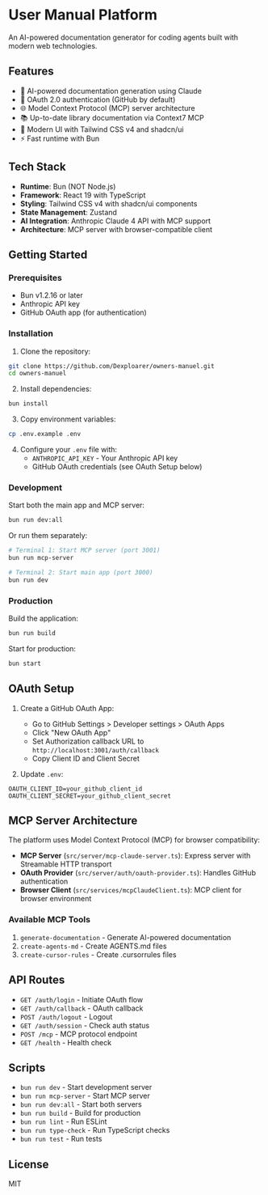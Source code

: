 # User Manual Platform

An AI-powered documentation generator for coding agents built with modern web technologies.

## Features

- 🤖 AI-powered documentation generation using Claude
- 🔐 OAuth 2.0 authentication (GitHub by default)
- 🌐 Model Context Protocol (MCP) server architecture
- 📚 Up-to-date library documentation via Context7 MCP
- 🎨 Modern UI with Tailwind CSS v4 and shadcn/ui
- ⚡ Fast runtime with Bun

## Tech Stack

- **Runtime**: Bun (NOT Node.js)
- **Framework**: React 19 with TypeScript
- **Styling**: Tailwind CSS v4 with shadcn/ui components
- **State Management**: Zustand
- **AI Integration**: Anthropic Claude 4 API with MCP support
- **Architecture**: MCP server with browser-compatible client

## Getting Started

### Prerequisites

- Bun v1.2.16 or later
- Anthropic API key
- GitHub OAuth app (for authentication)

### Installation

1. Clone the repository:
```bash
git clone https://github.com/Dexploarer/owners-manuel.git
cd owners-manuel
```

2. Install dependencies:
```bash
bun install
```

3. Copy environment variables:
```bash
cp .env.example .env
```

4. Configure your `.env` file with:
   - `ANTHROPIC_API_KEY` - Your Anthropic API key
   - GitHub OAuth credentials (see OAuth Setup below)

### Development

Start both the main app and MCP server:

```bash
bun run dev:all
```

Or run them separately:

```bash
# Terminal 1: Start MCP server (port 3001)
bun run mcp-server

# Terminal 2: Start main app (port 3000)
bun run dev
```

### Production

Build the application:

```bash
bun run build
```

Start for production:

```bash
bun start
```

## OAuth Setup

1. Create a GitHub OAuth App:
   - Go to GitHub Settings > Developer settings > OAuth Apps
   - Click "New OAuth App"
   - Set Authorization callback URL to `http://localhost:3001/auth/callback`
   - Copy Client ID and Client Secret

2. Update `.env`:
```env
OAUTH_CLIENT_ID=your_github_client_id
OAUTH_CLIENT_SECRET=your_github_client_secret
```

## MCP Server Architecture

The platform uses Model Context Protocol (MCP) for browser compatibility:

- **MCP Server** (`src/server/mcp-claude-server.ts`): Express server with Streamable HTTP transport
- **OAuth Provider** (`src/server/auth/oauth-provider.ts`): Handles GitHub authentication
- **Browser Client** (`src/services/mcpClaudeClient.ts`): MCP client for browser environment

### Available MCP Tools

1. `generate-documentation` - Generate AI-powered documentation
2. `create-agents-md` - Create AGENTS.md files
3. `create-cursor-rules` - Create .cursorrules files

## API Routes

- `GET /auth/login` - Initiate OAuth flow
- `GET /auth/callback` - OAuth callback
- `POST /auth/logout` - Logout
- `GET /auth/session` - Check auth status
- `POST /mcp` - MCP protocol endpoint
- `GET /health` - Health check

## Scripts

- `bun run dev` - Start development server
- `bun run mcp-server` - Start MCP server
- `bun run dev:all` - Start both servers
- `bun run build` - Build for production
- `bun run lint` - Run ESLint
- `bun run type-check` - Run TypeScript checks
- `bun run test` - Run tests

## License

MIT
